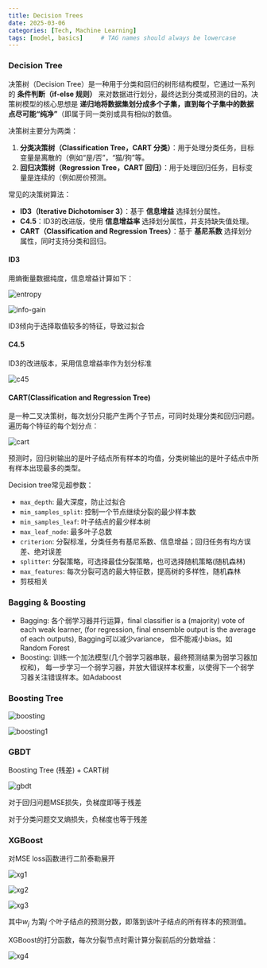 ```yaml
---
title: Decision Trees
date: 2025-03-06
categories: [Tech, Machine Learning]
tags: [model, basics]     # TAG names should always be lowercase
---
```


### Decision Tree

决策树（Decision Tree）是一种用于分类和回归的树形结构模型，它通过一系列的 **条件判断（if-else 规则）** 来对数据进行划分，最终达到分类或预测的目的。决策树模型的核心思想是 **递归地将数据集划分成多个子集，直到每个子集中的数据点尽可能“纯净”**（即属于同一类别或具有相似的数值。

决策树主要分为两类：

1. **分类决策树（Classification Tree，CART 分类）**：用于处理分类任务，目标变量是离散的（例如“是/否”，“猫/狗”等。
2. **回归决策树（Regression Tree，CART 回归）**：用于处理回归任务，目标变量是连续的（例如房价预测。

常见的决策树算法：

- **ID3（Iterative Dichotomiser 3）**：基于 **信息增益** 选择划分属性。
- **C4.5**：ID3的改进版，使用 **信息增益率** 选择划分属性，并支持缺失值处理。
- **CART（Classification and Regression Trees）**：基于 **基尼系数** 选择划分属性，同时支持分类和回归。

#### ID3

用熵衡量数据纯度，信息增益计算如下：

![entropy](/assets/images/entropy.png)

![info-gain](/assets/images/information_gain.png)

ID3倾向于选择取值较多的特征，导致过拟合

#### C4.5

ID3的改进版本，采用信息增益率作为划分标准

![c45](/assets/images/c45.png)

#### CART(Classification and Regression Tree)

是一种二叉决策树，每次划分只能产生两个子节点，可同时处理分类和回归问题。遍历每个特征的每个划分点：

![cart](/assets/images/cart.png)

预测时，回归树输出的是叶子结点所有样本的均值，分类树输出的是叶子结点中所有样本出现最多的类型。



Decision tree常见超参数：

- `max_depth`: 最大深度，防止过拟合
- `min_samples_split`: 控制一个节点继续分裂的最少样本数
- `min_samples_leaf`: 叶子结点的最少样本树
- `max_leaf_node`: 最多叶子总数
- `criterion`: 分裂标准，分类任务有基尼系数、信息增益；回归任务有均方误差、绝对误差
- `splitter`: 分裂策略，可选择最佳分裂策略，也可选择随机策略(随机森林)
- `max_features`: 每次分裂可选的最大特征数，提高树的多样性，随机森林
- 剪枝相关



### Bagging & Boosting

- Bagging: 各个弱学习器并行运算，final classifier is a (majority) vote of each weak learner, (for regression, final ensemble output is the average of each outputs), Bagging可以减少variance， 但不能减小bias。如Random Forest
- Boosting: 训练一个加法模型(几个弱学习器串联，最终预测结果为弱学习器加权和)， 每一步学习一个弱学习器，并放大错误样本权重，以使得下一个弱学习器关注错误样本。如Adaboost



### Boosting Tree

![boosting](/assets/images/boosting.png)

![boosting1](/assets/images/boosting1.png)



### GBDT

Boosting Tree (残差) + CART树

![gbdt](/assets/images/gbdt.png)

对于回归问题MSE损失，负梯度即等于残差

对于分类问题交叉熵损失，负梯度也等于残差



### XGBoost

对MSE loss函数进行二阶泰勒展开

![xg1](/assets/images/xgboost2.png)

![xg2](/assets/images/xgboost3.png)

![xg3](/assets/images/xgboost.png)

其中$w_j$ 为第$j$ 个叶子结点的预测分数，即落到该叶子结点的所有样本的预测值。

XGBoost的打分函数，每次分裂节点时需计算分裂前后的分数增益：

![xg4](/assets/images/xgboost1.png)







